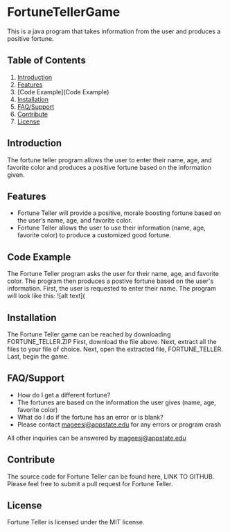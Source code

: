 # FortuneTellerGame
This is a java program that takes information from the user and produces a positive fortune.

## **Table of Contents**

1.	[Introduction](Introduction)
2.	[Features](Features)
3.	[Code Example](Code Example)
4.	[Installation](Installation)
5.	[FAQ/Support](FAQ/Support)
6.	[Contribute](Contribute)
7.	[License](License)

## Introduction

The fortune teller program allows the user to enter their name, age, and favorite color and produces a positive fortune based on the information given.

## Features

*	Fortune Teller will provide a positive, morale boosting fortune based on the user’s name, age, and favorite color.
* Fortune Teller allows the user to use their information (name, age, favorite color) to produce a customized good fortune.

## Code Example
The Fortune Teller program asks the user for their name, age, and favorite color. The program then produces a postive fortune based on the user's information. 
First, the user is requested to enter their name.
The program will look like this:
![alt text](


## Installation

The Fortune Teller game can be reached by downloading FORTUNE_TELLER.ZIP 
First, download the file above.
Next, extract all the files to your file of choice.
Next, open the extracted file, FORTUNE_TELLER.
Last, begin the game.


## FAQ/Support

*	How do I get a different fortune?
*	The fortunes are based on the information the user gives (name, age, favorite color)
*	What do I do if the fortune has an error or is blank?
*	Please contact mageesj@appstate.edu for any errors or program crash

All other inquiries can be answered by mageesj@appstate.edu

## Contribute

The source code for Fortune Teller can be found here, LINK TO GITHUB.
Please feel free to submit a pull request for Fortune Teller.

## License

Fortune Teller is licensed under the MIT license.


